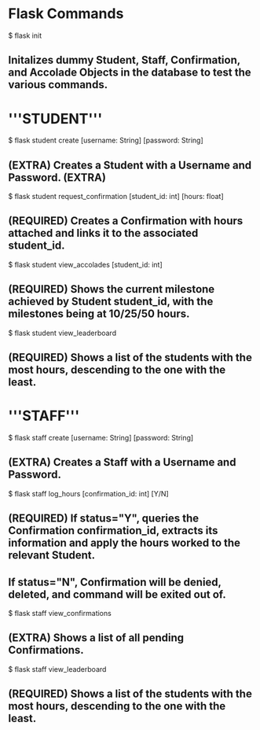 # Flask Commands
$ flask init
## Initalizes dummy Student, Staff, Confirmation, and Accolade Objects in the database to test the various commands.

# '''STUDENT'''
$ flask student create [username: String] [password: String]
## (EXTRA) Creates a Student with a Username and Password. (EXTRA)

$ flask student request_confirmation [student_id: int] [hours: float]
## (REQUIRED) Creates a Confirmation with hours attached and links it to the associated student_id.

$ flask student view_accolades [student_id: int]
## (REQUIRED) Shows the current milestone achieved by Student student_id, with the milestones being at 10/25/50 hours.

$ flask student view_leaderboard
## (REQUIRED) Shows a list of the students with the most hours, descending to the one with the least.

# '''STAFF'''
$ flask staff create [username: String] [password: String]
## (EXTRA) Creates a Staff with a Username and Password.

$ flask staff log_hours [confirmation_id: int] [Y/N]
## (REQUIRED) If status="Y", queries the Confirmation confirmation_id, extracts its information and apply the hours worked to the relevant Student.
## If status="N", Confirmation will be denied, deleted, and command will be exited out of.

$ flask staff view_confirmations
## (EXTRA) Shows a list of all pending Confirmations.

$ flask staff view_leaderboard
## (REQUIRED) Shows a list of the students with the most hours, descending to the one with the least.
